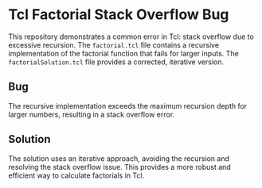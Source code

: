 # Tcl Factorial Stack Overflow Bug

This repository demonstrates a common error in Tcl: stack overflow due to excessive recursion. The `factorial.tcl` file contains a recursive implementation of the factorial function that fails for larger inputs.  The `factorialSolution.tcl` file provides a corrected, iterative version.

## Bug

The recursive implementation exceeds the maximum recursion depth for larger numbers, resulting in a stack overflow error.

## Solution

The solution uses an iterative approach, avoiding the recursion and resolving the stack overflow issue.  This provides a more robust and efficient way to calculate factorials in Tcl.